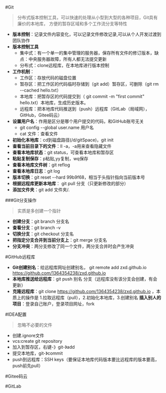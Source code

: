 #Git
>分布式版本控制工具，可以快速的处理从小型到大型的各种项目，Git具有廉价的本地库，
> 方便的暂存区域和多个工作流分支等特性
- **版本控制**：记录文件内容变化，可以记录文件修改记录,可以从个人开发过渡到团队协作
- **版本控制工具**
    - 集中式：有一个单一的集中管理的服务器，保存所有文件的修订版本，缺点：中央服务器故障，所有人都无法提交更新
    - 分布式：clone远程库，在本地库进行版本控制
- **工作机制**：
    - 工作区：存放代码的磁盘位置
    - 暂存区：把工作区的代码临时存储到（git add）暂存区，可删除（git rm --cached hello.txt）
    - 本地库：把暂存区的代码提交到（ git commit -m "first commit" hello.txt）本地库，生成历史版本。
    - 远程库：把本地库代码推送到（push）远程库（GitLab（局域网），GitHub，Gitee码云）
- **设置用户名**：作用是区分是哪个用户提交的代码，和GitHub账号无关
    - git config --global user.name 用户名
    - cat 文件：查看文件
- **初始化本地库**：cd到磁盘路径(/d/gitSpace)，git init
- **查看当前目录下的文件**：ll -a，-a用来查看隐藏文件
- **查看本地库状态**：git status，可查看本地库和暂存区
- **粘贴复制保存**：p粘贴,yy复制，wq保存
- **查看本地库文件树**：git reflog
- **查看本地库日志**：git log
- **版本切换**：git reset --hard 99b9f68，相当于头指针指向当前版本号
- **根据远程库更新本地库**： git pull 分支（只更新修改的部分）
- **添加文件夹**：git add 文件夹/.

###Git分支操作
> 实质是多创建一个指针
- **创建分支**：git branch 分支名
- **查看分支**：git branch -v
- **切换分支**：git checkout 分支名
- **把指定分支合并到当前分支上**：git merge 分支名
- **分支冲突**：两分支修改了同一个文件，两分支合并时会产生冲突

#GitHub远程库
- **Git创建别名**：给远程库网址创建别名， git remote add zxd.github.io https://github.com/1364354238/zxd.github.io
- **本地库推送给远程库**：git push 别名 分支（远程库没有该分支会创建，有会更新）
- **克隆远程库**：git clone https://github.com/1364354238/zxd.github.io ，本质上的操作是
1.拉取远程库（pull），2.初始化本地库，3.创建别名
 **插入别人的项目**：登录自己账户，登录项目网址，fork
  
#IDEA配置
> 忽略不必要的文件
- 创建.ignore文件
- vcs:create git repository
- 加入到暂存区，右键-》git-》add
- 提交本地库，git-》commit
- push到远程库：SSH keys（要保证本地库代码版本要比远程库的版本要高，push前先pull）

#Gitee码云

#GitLab